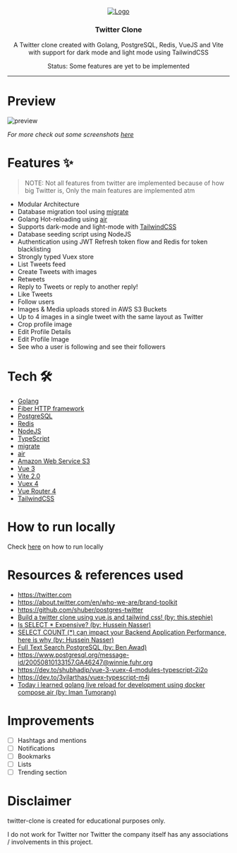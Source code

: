 <br />
<p align="center">
  <a href="https://github.com/HotPotatoC/heiver">
    <img src=".github/assets/Twitter-clone.png" alt="Logo">
  </a>

  <h3 align="center">Twitter Clone</h3>

  <p align="center">A Twitter clone created with Golang, PostgreSQL, Redis, VueJS and Vite with support for dark mode and light mode using TailwindCSS
  </p>

  <p align="center">Status: Some features are yet to be implemented</p>
</p>

---

# Preview

![preview](.github/assets/twitterclone.gif)

*For more check out some screenshots [here](SCREENSHOTS.md)*

# Features ✨

> NOTE: Not all features from twitter are implemented because of how big Twitter is, Only the main features are implemented atm

- Modular Architecture
- Database migration tool using [migrate](https://github.com/golang-migrate/migrate)
- Golang Hot-reloading using [air](https://github.com/cosmtrek/air)
- Supports dark-mode and light-mode with [TailwindCSS](http://tailwindcs.com/)
- Database seeding script using NodeJS
- Authentication using JWT Refresh token flow and Redis for token blacklisting
- Strongly typed Vuex store
- List Tweets feed
- Create Tweets with images
- Retweets
- Reply to Tweets or reply to another reply!
- Like Tweets
- Follow users
- Images & Media uploads stored in AWS S3 Buckets
- Up to 4 images in a single tweet with the same layout as Twitter
- Crop profile image
- Edit Profile Details
- Edit Profile Image
- See who a user is following and see their followers

# Tech 🛠

- [Golang](golang.org)
- [Fiber HTTP framework](https://github.com/gofiber/fiber)
- [PostgreSQL](postgresql.org)
- [Redis](redis.io)
- [NodeJS](https://nodejs.org/en/)
- [TypeScript](https://www.typescriptlang.org/)
- [migrate](https://github.com/golang-migrate/migrate)
- [air](https://github.com/cosmtrek/air)
- [Amazon Web Service S3](https://aws.amazon.com/s3/)
- [Vue 3](https://v3.vuejs.org/)
- [Vite 2.0](https://vitejs.dev/)
- [Vuex 4](https://next.vuex.vuejs.org)
- [Vue Router 4](https://next.router.vuejs.org)
- [TailwindCSS](http://tailwindcs.com/)

# How to run locally

Check [here](RUNNING_LOCALLY.md) on how to run locally

# Resources & references used

- https://twitter.com
- https://about.twitter.com/en/who-we-are/brand-toolkit
- https://github.com/shuber/postgres-twitter
- [Build a twitter clone using vue.js and tailwind css! (by: this.stephie)](https://www.youtube.com/watch?v=bQU-jPyQJ4A)
- [Is SELECT * Expensive? (by: Hussein Nasser)](https://www.youtube.com/watch?v=QQVNVOneZNg)
- [SELECT COUNT (*) can impact your Backend Application Performance, here is why (by: Hussein Nasser)](https://www.youtube.com/watch?v=8xKS7QQKgzk)
- [Full Text Search PostgreSQL (by: Ben Awad)](https://www.youtube.com/watch?v=szfUbzsKvtE)
- https://www.postgresql.org/message-id/20050810133157.GA46247@winnie.fuhr.org
- https://dev.to/shubhadip/vue-3-vuex-4-modules-typescript-2i2o
- https://dev.to/3vilarthas/vuex-typescript-m4j
- [Today i learned golang live reload for development using docker compose air (by: Iman Tumorang)](https://medium.com/easyread/today-i-learned-golang-live-reload-for-development-using-docker-compose-air-ecc688ee076)

# Improvements

- [ ] Hashtags and mentions
- [ ] Notifications
- [ ] Bookmarks
- [ ] Lists
- [ ] Trending section

# Disclaimer

twitter-clone is created for educational purposes only.

I do not work for Twitter nor Twitter the company itself has any associations / involvements in this project.